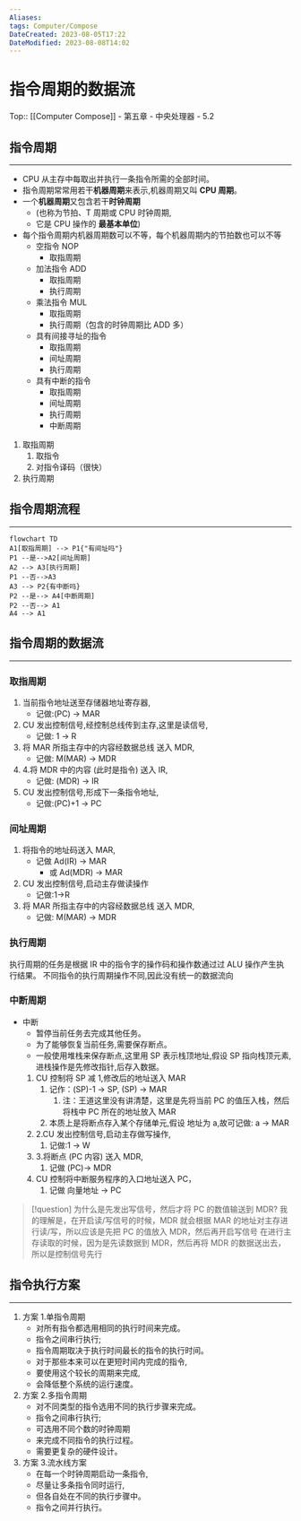 ```yaml
---
Aliases: 
tags: Computer/Compose 
DateCreated: 2023-08-05T17:22
DateModified: 2023-08-08T14:02
---
```

# 指令周期的数据流

Top:: [[Computer Compose]] - 第五章 - 中央处理器 - 5.2

## 指令周期
---
- CPU 从主存中每取出并执行一条指令所需的全部时间。
- 指令周期常常用若干**机器周期**来表示,机器周期又叫 **CPU 周期**。
- 一个**机器周期**又包含若干**时钟周期**
	- (也称为节拍、T 周期或 CPU 时钟周期,
	- 它是 CPU 操作的 **最基本单位**)
- 每个指令周期内机器周期数可以不等，每个机器周期内的节拍数也可以不等
	- 空指令 NOP
		- 取指周期
	- 加法指令 ADD
		- 取指周期
		- 执行周期
	- 乘法指令 MUL
		- 取指周期
		- 执行周期（包含的时钟周期比 ADD 多）
	- 具有间接寻址的指令
		- 取指周期
		- 间址周期
		- 执行周期
	- 具有中断的指令
		- 取指周期
		- 间址周期
		- 执行周期
		- 中断周期
1. 取指周期
	1. 取指令
	2. 对指令译码（很快）
2. 执行周期

## 指令周期流程
---

 ```mermaid
flowchart TD
A1[取指周期] --> P1{"有间址吗"}
P1 --是-->A2[间址周期]
A2 --> A3[执行周期]
P1 --否-->A3
A3 --> P2{有中断吗}
P2 --是--> A4[中断周期]
P2 --否--> A1
A4 --> A1
```

## 指令周期的数据流
---
### 取指周期

1. 当前指令地址送至存储器地址寄存器,
	- 记做:(PC) -> MAR
2. CU 发出控制信号,经控制总线传到主存,这里是读信号,
	- 记做: 1 -> R
3. 将 MAR 所指主存中的内容经数据总线 送入 MDR,
	- 记做: M(MAR) -> MDR
4. 4.将 MDR 中的内容 (此时是指令) 送入 IR,
	- 记做: (MDR) -> IR
5. CU 发出控制信号,形成下一条指令地址,
	- 记做:(PC)+1 -> PC
### 间址周期

1. 将指令的地址码送入 MAR,
	- 记做 Ad(IR) -> MAR
		- 或 Ad(MDR) -> MAR
2. CU 发出控制信号,启动主存做读操作
	- 记做:1→R
3. 将 MAR 所指主存中的内容经数据总线 送入 MDR,
	- 记做: M(MAR) -> MDR  

### 执行周期

执行周期的任务是根据 IR 中的指令字的操作码和操作数通过过 ALU 操作产生执行结果。
不同指令的执行周期操作不同,因此没有统一的数据流向

### 中断周期

- 中断
	- 暂停当前任务去完成其他任务。
	- 为了能够恢复当前任务,需要保存断点。
	- 一般使用堆栈来保存断点,这里用 SP 表示栈顶地址,假设 SP 指向栈顶元素,进栈操作是先修改指针,后存入数据。
	1. CU 控制将 SP 减 1,修改后的地址送入 MAR
		1. 记作：(SP)-1 -> SP, (SP) -> MAR
			1. 注：王道这里没有讲清楚，这里是先将当前 PC 的值压入栈，然后将栈中 PC 所在的地址放入 MAR
		2. 本质上是将断点存入某个存储单元,假设 地址为 a,故可记做: a -> MAR
	2. 2.CU 发出控制信号,启动主存做写操作,
		1. 记做:1 -> W
	3. 3.将断点 (PC 内容) 送入 MDR,
		1. 记做 (PC)→ MDR
	4. CU 控制将中断服务程序的入口地址送入 PC，
		1. 记做 向量地址 -> PC

> [!question] 为什么是先发出写信号，然后才将 PC 的数值输送到 MDR?
> 我的理解是，在开启读/写信号的时候，MDR 就会根据 MAR 的地址对主存进行读/写，所以应该是先把 PC 的值放入 MDR，然后再开启写信号
> 在进行主存读取的时候，因为是先读数据到 MDR，然后再将 MDR 的数据送出去，所以是控制信号先行


## 指令执行方案
---
1. 方案 1.单指令周期
	- 对所有指令都选用相同的执行时间来完成。
	- 指令之间串行执行;
	- 指令周期取决于执行时间最长的指令的执行时间。
	- 对于那些本来可以在更短时间内完成的指令,
	- 要使用这个较长的周期来完成,
	- 会降低整个系统的运行速度。
2. 方案 2.多指令周期
	- 对不同类型的指令选用不同的执行步骤来完成。
	- 指令之间串行执行;
	- 可选用不同个数的时钟周期
	- 来完成不同指令的执行过程。
	- 需要更复杂的硬件设计。
3. 方案 3.流水线方案
	- 在每一个时钟周期启动一条指令,
	- 尽量让多条指令同时运行,
	- 但各自处在不同的执行步骤中。
	- 指令之间并行执行。
